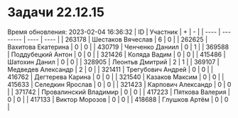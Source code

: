 # Задачи 22.12.15
Время обновления: 2023-02-04 16:36:32
| ID   | Участник | +    | -    |
| ---- | -------- | ---- | ---- |
| 263178 | Шестаков Вячеслав | 6 | 0 |
| 262625 | Вахитова Екатерина | 0 | 0 |
| 430719 | Ченченко Даниил | 0 | 1 |
| 369588 | Поддубецкий Антон | 0 | 0 |
| 321426 | Коляда Вадим | 0 | 0 |
| 415486 | Шатохин Данил | 0 | 0 |
| 328905 | Леонтьв Дмитрий | 2 | 1 |
| 369107 | Медведев Александр | 2 | 0 |
| 321411 | Трегубович Андрей | 0 | 0 |
| 416762 | Дегтерева Карина | 0 | 0 |
| 321540 | Казаков Максим | 0 | 0 |
| 415633 | Селедкин Ярослав | 0 | 0 |
| 321423 | Карпович Александр | 0 | 0 |
| 371742 | Провалинский Владимир | 0 | 0 |
| 417223 | Пяткова Валерия | 0 | 0 |
| 417133 | Виктор Морозов | 0 | 0 |
| 418688 | Глушков Артём | 0 | 0 |
